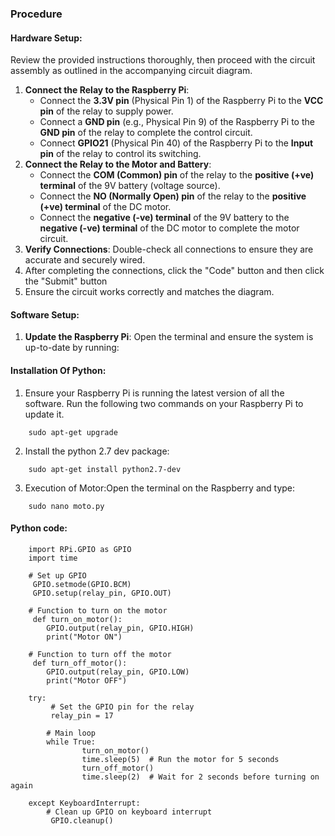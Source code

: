 ### Procedure
#### Hardware Setup:
Review the provided instructions thoroughly, then proceed with the circuit assembly as outlined in the accompanying circuit diagram.
1. **Connect the Relay to the Raspberry Pi**:
   - Connect the **3.3V pin** (Physical Pin 1) of the Raspberry Pi to the **VCC pin** of the relay to supply power.
   - Connect a **GND pin** (e.g., Physical Pin 9) of the Raspberry Pi to the **GND pin** of the relay to complete the control circuit.
   - Connect **GPIO21** (Physical Pin 40) of the Raspberry Pi to the **Input pin** of the relay to control its switching.
2. **Connect the Relay to the Motor and Battery**:
   - Connect the **COM (Common) pin** of the relay to the **positive (+ve) terminal** of the 9V battery (voltage source).
   - Connect the **NO (Normally Open) pin** of the relay to the **positive (+ve) terminal** of the DC motor.
   - Connect the **negative (-ve) terminal** of the 9V battery to the **negative (-ve) terminal** of the DC motor to complete the motor circuit.
3. **Verify Connections**: Double-check all connections to ensure they are accurate and securely wired.
4. After completing the connections, click the "Code" button and then click the "Submit" button 
5. Ensure the circuit works correctly and matches the diagram.

#### Software Setup:
1. **Update the Raspberry Pi**: Open the terminal and ensure the system is up-to-date by running:

#### Installation Of Python:

1. Ensure your Raspberry Pi is running the latest version of all the software. Run the following two commands on your Raspberry Pi to update it.
``` sudo apt-get update
    sudo apt-get upgrade
```
2. Install the python 2.7 dev package:
```
    sudo apt-get install python2.7-dev
```
3. Execution of Motor:Open the terminal on the Raspberry and type:
```  
    sudo nano moto.py
```
#### Python code:
```
    import RPi.GPIO as GPIO
    import time

    # Set up GPIO
     GPIO.setmode(GPIO.BCM)
     GPIO.setup(relay_pin, GPIO.OUT)

    # Function to turn on the motor
     def turn_on_motor():
        GPIO.output(relay_pin, GPIO.HIGH)
        print("Motor ON")

    # Function to turn off the motor
     def turn_off_motor():
        GPIO.output(relay_pin, GPIO.LOW)
        print("Motor OFF")

    try:
         # Set the GPIO pin for the relay
         relay_pin = 17 

        # Main loop
        while True:
                turn_on_motor()
                time.sleep(5)  # Run the motor for 5 seconds
                turn_off_motor()
                time.sleep(2)  # Wait for 2 seconds before turning on again

    except KeyboardInterrupt:
        # Clean up GPIO on keyboard interrupt
         GPIO.cleanup()
```
